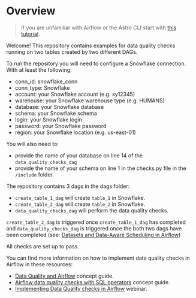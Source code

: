 Overview
========

> If you are unfamiliar with Airflow or the Astro CLI start with [this tutorial](https://docs.astronomer.io/tutorials/get-started-with-airflow).

Welcome! This repository contains examples for data quality checks running on two tables created by two different DAGs.

To run the repository you will need to configure a Snowflake connection. With at least the following:

- conn_id: snowflake_conn
- conn_type: Snowflake
- account: your Snowflake account (e.g. xy12345)
- warehouse: your Snowflake warehouse type (e.g. HUMANS)
- database: your Snowflake database
- schema: your Snowflake schema
- login: your Snowflake login
- password: your Snowflake password
- region: your Snowflake location (e.g. us-east-01)

You will also need to:

-  provide the name of your database on line 14 of the `data_quality_checks_dag` 
- provide the name of your schema on line 1 in the checks.py file in the `/include` folder.

The repository contains 3 dags in the dags folder:

- `create_table_1_dag` will create `table_1` in Snowflake. 
- `create_table_2_dag` will create `table_2` in Snowflake. 
- `data_quality_checks_dag` will perform the data quality checks.

`create_table_2_dag` is triggered once `create_table_1_dag` has completed and `data_quality_checks_dag` is triggered once the both two dags have been completed (see: [Datasets and Data-Aware Scheduling in Airflow](https://www.astronomer.io/guides/airflow-datasets/)) 

All checks are set up to pass.

You can find more information on how to implement data quality checks in Airflow in these resources:

- [Data Quality and Airflow](https://docs.astronomer.io/learn/data-quality) concept guide.
- [Airflow data quality checks with SQL operators](https://docs.astronomer.io/learn/airflow-sql-data-quality) concept guide.
- [Implementing Data Quality checks in Airflow](https://www.astronomer.io/events/webinars/implementing-data-quality-checks-in-airflow/) webinar.

